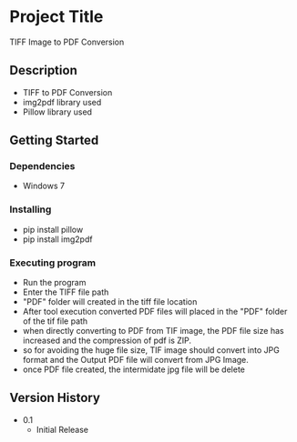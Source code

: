 # Project Title

TIFF Image to PDF Conversion

## Description

* TIFF to PDF Conversion
* img2pdf library used
* Pillow library used

## Getting Started

### Dependencies

* Windows 7

### Installing

* pip install pillow
* pip install img2pdf

### Executing program

* Run the program
* Enter the TIFF file path
* "PDF" folder will created in the tiff file location
* After tool execution converted PDF files will placed in the "PDF" folder of the tif file path
* when directly converting to PDF from TIF image, the PDF file size has increased and the compression of pdf is ZIP.
* so for avoiding the huge file size, TIF image should convert into JPG format and the Output PDF file will convert from JPG Image.
* once PDF file created, the intermidate jpg file will be delete

## Version History

* 0.1
    * Initial Release
